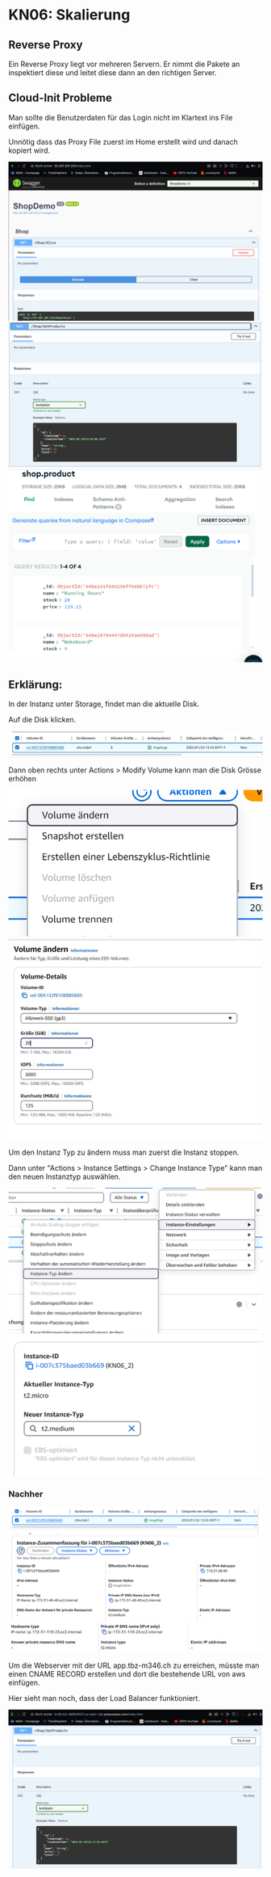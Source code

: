 # KN06: Skalierung

## Reverse Proxy
Ein Reverse Proxy liegt vor mehreren Servern. Er nimmt die Pakete an inspektiert diese und leitet diese dann an den richtigen Server.

## Cloud-Init Probleme
Man sollte die Benutzerdaten für das Login nicht im Klartext ins File einfügen.

Unnötig dass das Proxy File zuerst im Home erstellt wird und danach kopiert wird.

![Swagger Aufruf](Swagger.png)
![GetProducts](GetProducts.png)
![Collections](Auszug_Collection.png)

## Erklärung:

In der Instanz unter Storage, findet man die aktuelle Disk.

Auf die Disk klicken.

![Bild](Bild.jpg)

Dann oben rechts unter Actions > Modify Volume kann man die Disk Grösse erhöhen

![Bild](Bild2.png)
![Bild](Bild3.jpg)

Um den Instanz Typ zu ändern muss man zuerst die Instanz stoppen.

Dann unter "Actions > Instance Settings > Change Instance Type" kann man den neuen Instanztyp auswählen.

![Bild](Bild4.png)
![Bild](Bild5.png)

### Nachher

![Bild](Bild6.png)
![Bild](Bild7.png)
![Bild](Bild8.jpg)

Um die Webserver mit der URL app.tbz-m346.ch zu erreichen, müsste man einen CNAME RECORD erstellen und dort die bestehende URL von aws einfügen.

Hier sieht man noch, dass der Load Balancer funktioniert.

![Bild](Bild9.png)

